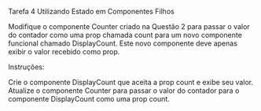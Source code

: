 Tarefa 4 Utilizando Estado em Componentes Filhos

Modifique o componente Counter criado na Questão 2 para passar o valor do contador como uma prop chamada count para um novo componente funcional chamado DisplayCount. Este novo componente deve apenas exibir o valor recebido como prop.

Instruções:

Crie o componente DisplayCount que aceita a prop count e exibe seu valor.
Atualize o componente Counter para passar o valor do contador para o componente DisplayCount como uma prop count.